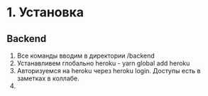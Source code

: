 # 1. Установка

## Backend
1) Все команды вводим в директории /backend
2) Устанавливем глобально heroku - yarn global add heroku
3) Авторизуемся на heroku через heroku login. Доступы есть в заметках в коллабе.
4) 